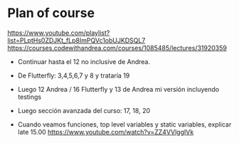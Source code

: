 # Plan of course

<https://www.youtube.com/playlist?list=PLptHs0ZDJKt_fLp8ImPQVc1obUJKDSQL7>
<https://courses.codewithandrea.com/courses/1085485/lectures/31920359>

- Continuar hasta el 12 no inclusive de Andrea.
- De Flutterfly: 3,4,5,6,7 y 8 y trataría 19
- Luego 12 Andrea / 16 Flutterfly y 13 de Andrea mi versión incluyendo testings
- Luego sección avanzada del curso: 17, 18, 20

- Cuando veamos funciones, top level variables y static variables, explicar late 15.00 <https://www.youtube.com/watch?v=ZZ4VVlggIVk>
